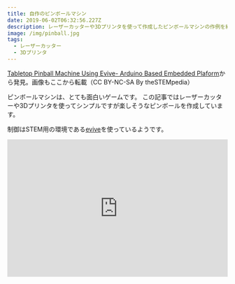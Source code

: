 ```yaml
---
title: 自作のピンボールマシン
date: 2019-06-02T06:32:56.227Z
description: レーザーカッターや3Dプリンタを使って作成したピンボールマシンの作例を紹介します。
image: /img/pinball.jpg
tags:
  - レーザーカッター
  - 3Dプリンタ
---
```

[Tabletop Pinball Machine Using Evive- Arduino Based Embedded Plaform](https://www.instructables.com/id/Tabletop-Pinball-Machine-Using-Evive-Arduino-Based/)から発見。画像もここから転載（CC BY-NC-SA By theSTEMpedia）

ピンボールマシンは、とても面白いゲームです。
この記事ではレーザーカッターや3Dプリンタを使ってシンプルですが楽しそうなピンボールを作成しています。

制御はSTEM用の環境である[evive](https://thestempedia.com/product/evive/)を使っているようです。

<iframe width="100%" height="315" src="https://www.youtube.com/embed/Duv-Vh-k4uQ" frameborder="0" allow="accelerometer; autoplay; encrypted-media; gyroscope; picture-in-picture" allowfullscreen></iframe>
